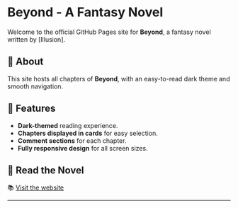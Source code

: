 # Beyond - A Fantasy Novel

Welcome to the official GitHub Pages site for **Beyond**, a fantasy novel written by [Illusion].  

## 📖 About  
This site hosts all chapters of **Beyond**, with an easy-to-read dark theme and smooth navigation.  

## 🌟 Features  
- **Dark-themed** reading experience.  
- **Chapters displayed in cards** for easy selection.  
- **Comment sections** for each chapter.  
- **Fully responsive design** for all screen sizes.  

## 🔗 Read the Novel  
📚 [Visit the website](https://.github.io//)  

---


